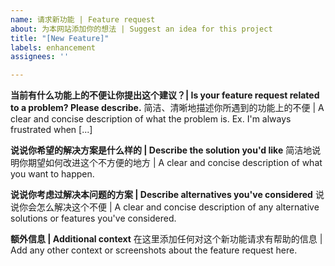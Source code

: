 ```yaml
---
name: 请求新功能 | Feature request
about: 为本网站添加你的想法 | Suggest an idea for this project
title: "[New Feature]"
labels: enhancement
assignees: ''

---
```


**当前有什么功能上的不便让你提出这个建议？| Is your feature request related to a problem? Please describe.**
简洁、清晰地描述你所遇到的功能上的不便 | A clear and concise description of what the problem is. Ex. I'm always frustrated when [...]

**说说你希望的解决方案是什么样的 | Describe the solution you'd like**
简洁地说明你期望如何改进这个不方便的地方 | A clear and concise description of what you want to happen.

**说说你考虑过解决本问题的方案 | Describe alternatives you've considered**
说说你会怎么解决这个不便 | A clear and concise description of any alternative solutions or features you've considered.

**额外信息 | Additional context**
在这里添加任何对这个新功能请求有帮助的信息 | Add any other context or screenshots about the feature request here.
